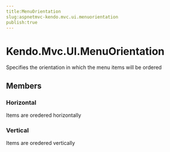 ```yaml
---
title:MenuOrientation
slug:aspnetmvc-kendo.mvc.ui.menuorientation
publish:true
---
```


# Kendo.Mvc.UI.MenuOrientation

Specifies the orientation in which the menu items will be ordered

## Members

### Horizontal
Items are oredered horizontally

### Vertical
Items are oredered vertically